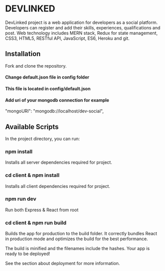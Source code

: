 # DEVLINKED
DevLinked project is a web application for developers as a social platform. Developers can register and add their skills, experiences, qualifications and post. Web technology includes MERN stack, Redux for state management, CSS3, HTML5, RESTful API, JavaScript, ES6, Heroku and git.

## Installation
Fork and clone the repository.
#### Change default.json file in config folder
#### This file is located in config/default.json
#### Add uri of your mongodb connection for example
 "mongoURI": "mongodb://localhost/dev-social",

## Available Scripts
In the project directory, you can run:

### npm install
Installs all server dependencies required for project.

### cd client & npm install
Installs all client dependencies required for project.

### npm run dev
Run both Express & React from root

### cd client & npm run build
Builds the app for production to the build folder.
It correctly bundles React in production mode and optimizes the build for the best performance.

The build is minified and the filenames include the hashes.
Your app is ready to be deployed!

See the section about deployment for more information.



